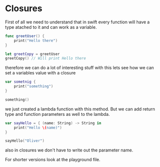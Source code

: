 # Closures 
First of all we need to understand that in swift
every function will have a type atached to it
and can work as a variable.
```swift
func greetUser() {
    print("Hello there")
}

let greetCopy = greetUser
greetCopy() // Will print Hello there
```
therefore we can do a lot of interesting stuff with this 
lets see how we can set a variables value with a closure 
```swift
var sometnig {
    print("something")
}

something()
```
we just created a lambda function with this method.
But we can add return type and function parameters 
as well to the lambda.
```swift
var sayHello = { (name: String) -> String in
    print("Hello \(name)")
}

sayHello("Oliver")
```
also in closures we don't have to write out the parameter
name.

For shorter versions look at the playground file.
